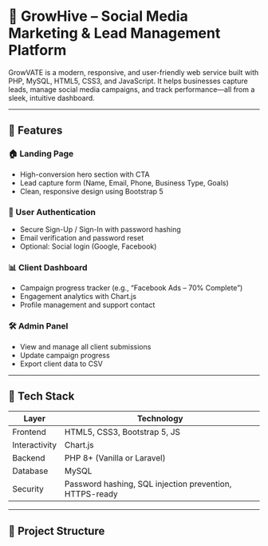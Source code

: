 # 🚀 GrowHive – Social Media Marketing & Lead Management Platform

GrowVATE is a modern, responsive, and user-friendly web service built with PHP, MySQL, HTML5, CSS3, and JavaScript. It helps businesses capture leads, manage social media campaigns, and track performance—all from a sleek, intuitive dashboard.

---

## 🌟 Features

### 🏠 Landing Page
- High-conversion hero section with CTA
- Lead capture form (Name, Email, Phone, Business Type, Goals)
- Clean, responsive design using Bootstrap 5

### 🔐 User Authentication
- Secure Sign-Up / Sign-In with password hashing
- Email verification and password reset
- Optional: Social login (Google, Facebook)

### 📊 Client Dashboard
- Campaign progress tracker (e.g., “Facebook Ads – 70% Complete”)
- Engagement analytics with Chart.js
- Profile management and support contact

### 🛠️ Admin Panel
- View and manage all client submissions
- Update campaign progress
- Export client data to CSV

---

## 🧰 Tech Stack

| Layer       | Technology                     |
|------------|---------------------------------|
| Frontend    | HTML5, CSS3, Bootstrap 5, JS   |
| Interactivity | Chart.js                     |
| Backend     | PHP 8+ (Vanilla or Laravel)    |
| Database    | MySQL                          |
| Security    | Password hashing, SQL injection prevention, HTTPS-ready |

---

## 📁 Project Structure

